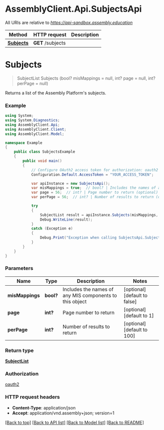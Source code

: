 # AssemblyClient.Api.SubjectsApi

All URIs are relative to *https://api-sandbox.assembly.education*

Method | HTTP request | Description
------------- | ------------- | -------------
[**Subjects**](SubjectsApi.md#subjects) | **GET** /subjects | 


<a name="subjects"></a>
# **Subjects**
> SubjectList Subjects (bool? misMappings = null, int? page = null, int? perPage = null)



Returns a list of the Assembly Platform's subjects.

### Example
```csharp
using System;
using System.Diagnostics;
using AssemblyClient.Api;
using AssemblyClient.Client;
using AssemblyClient.Model;

namespace Example
{
    public class SubjectsExample
    {
        public void main()
        {
            // Configure OAuth2 access token for authorization: oauth2
            Configuration.Default.AccessToken = "YOUR_ACCESS_TOKEN";

            var apiInstance = new SubjectsApi();
            var misMappings = true;  // bool? | Includes the names of any MIS components to this object (optional)  (default to false)
            var page = 56;  // int? | Page number to return (optional)  (default to 1)
            var perPage = 56;  // int? | Number of results to return (optional)  (default to 100)

            try
            {
                SubjectList result = apiInstance.Subjects(misMappings, page, perPage);
                Debug.WriteLine(result);
            }
            catch (Exception e)
            {
                Debug.Print("Exception when calling SubjectsApi.Subjects: " + e.Message );
            }
        }
    }
}
```

### Parameters

Name | Type | Description  | Notes
------------- | ------------- | ------------- | -------------
 **misMappings** | **bool?**| Includes the names of any MIS components to this object | [optional] [default to false]
 **page** | **int?**| Page number to return | [optional] [default to 1]
 **perPage** | **int?**| Number of results to return | [optional] [default to 100]

### Return type

[**SubjectList**](SubjectList.md)

### Authorization

[oauth2](../README.md#oauth2)

### HTTP request headers

 - **Content-Type**: application/json
 - **Accept**: application/vnd.assembly+json; version=1

[[Back to top]](#) [[Back to API list]](../README.md#documentation-for-api-endpoints) [[Back to Model list]](../README.md#documentation-for-models) [[Back to README]](../README.md)

